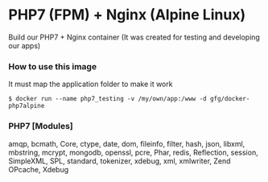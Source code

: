 # PHP7 (FPM) + Nginx (Alpine Linux)
Build our PHP7 + Nginx container (It was created for testing and developing our apps)

### How to use this image
It must map the application folder to make it work
```
$ docker run --name php7_testing -v /my/own/app:/www -d gfg/docker-php7alpine
```

### PHP7 [Modules]
amqp, bcmath, Core, ctype, date, dom, fileinfo, filter, hash, json, libxml, mbstring, mcrypt, mongodb, openssl, pcre, Phar, redis, Reflection, session, SimpleXML, SPL, standard, tokenizer, xdebug, xml, xmlwriter, Zend OPcache, Xdebug
